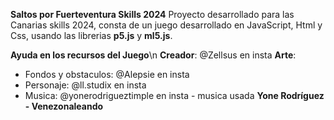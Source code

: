 **Saltos por Fuerteventura Skills 2024**
Proyecto desarrollado para las Canarias skills 2024,
consta de un juego desarrollado en JavaScript, Html y Css, usando las librerias **p5.js** y **ml5.js**.

**Ayuda en los recursos del Juego**\n
**Creador**: @Zellsus en insta
**Arte**: 
  - Fondos y obstaculos: @Alepsie en insta
  - Personaje: @ll.studix en insta
  - Musica: @yonerodrigueztimple en insta - musica usada **Yone Rodríguez - Venezonaleando**
